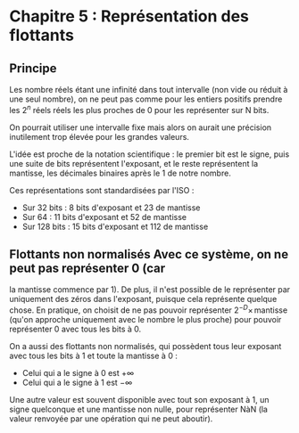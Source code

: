 # Chapitre 5 : Représentation des flottants
## Principe
Les nombre réels étant une infinité dans tout intervalle (non vide ou réduit à
une seul nombre), on ne peut pas comme pour les entiers positifs prendre les
$2^n$ réels réels les plus proches de 0 pour les représenter sur N bits.

On pourrait utiliser une intervalle fixe mais alors on aurait une précision
inutilement trop élevée pour les grandes valeurs.

L'idée est proche de la notation scientifique : le premier bit est le signe,
puis une suite de bits représentent l'exposant, et le reste représentent la
mantisse, les décimales binaires après le 1 de notre nombre.

Ces représentations sont standardisées par l'ISO :
- Sur 32 bits : 8 bits d'exposant et 23 de mantisse
- Sur 64 : 11 bits d'exposant et 52 de mantisse
- Sur 128 bits : 15 bits d'exposant et 112 de mantisse

## Flottants non normalisés Avec ce système, on ne peut pas représenter 0 (car
la mantisse commence par 1). De plus, il n'est possible de le représenter par
uniquement des zéros dans l'exposant, puisque cela représente quelque chose. En
pratique, on choisit de ne pas pouvoir représenter $2^{-D} \times \,\text{mantisse}$
(qu'on approche uniquement avec le nombre le plus proche)
pour pouvoir représenter 0 avec tous les bits à 0.

On a aussi des flottants non normalisés, qui possèdent tous leur exposant avec
tous les bits à 1 et toute la mantisse à 0 :
- Celui qui a le signe à 0 est $+ \infty$
- Celui qui a le signe à 1 est $- \infty$

Une autre valeur est souvent disponible avec tout son exposant à 1, un signe
quelconque et une mantisse non nulle, pour représenter NàN (la valeur renvoyée
par une opération qui ne peut aboutir).
